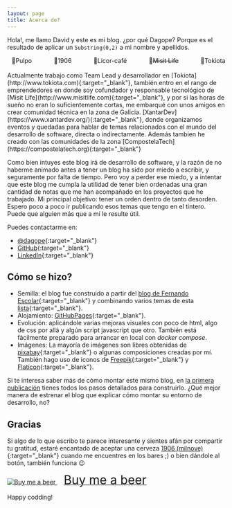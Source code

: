 ```yaml
---
layout: page
title: Acerca de?
---
```


Hola!, me llamo David y este es mi blog. ¿por qué Dagope? Porque es el resultado de aplicar un `Substring(0,2)` a mi nombre y apellidos. 

<div style="display: flex;justify-content: space-between;">
  <div style="margin-left:10px"><span style="display: inline-block;">🐙</span>Pulpo </div>
  <div style="margin-left:10px"><span style="display: inline-block;">🍺</span>1906</div>
  <div style="margin-left:10px"><span style="display: inline-block;">🥃</span>Licor-café</div>
  <div style="margin-left:10px"><span style="display: inline-block;">🚀</span><s>Misit Life</s></div>
  <div style="margin-left:10px"><span style="display: inline-block;">💼</span>Tokiota</div>
</div>

<br>
Actualmente trabajo como Team Lead y desarrollador en [Tokiota](http://www.tokiota.com){:target="_blank"}, también entro en el rango de emprendedores en donde soy cofundador y responsable tecnológico de [Misit Life](http://www.misitlife.com){:target="_blank"}, y por si las horas de sueño no eran lo suficientemente cortas, me embarqué con unos amigos en crear comunidad técnica en la zona de Galicia. [XantarDev](https://www.xantardev.org/){:target="_blank"}, donde organizamos eventos y quedadas para hablar de temas relacionados con el mundo del desarrollo de software, directa o indirectamente. Además tambien he creado con las comunidades de la zona [CompostelaTech](https://compostelatech.org){:target="_blank"}

Como bien intuyes este blog irá de desarrollo de software, y la razón de no haberme animado antes a tener un blog ha sido por miedo a escribir, y seguramente por falta de tiempo. Pero voy a perder ese miedo, y a intentar que este blog me cumpla la utilidad de tener bien ordenadas una gran cantidad de notas que me han acompañado en los proyectos que he trabajado. Mi principal objetivo: tener un orden dentro de tanto desorden. Espero poco a poco ir publicando esos temas que tengo en el tintero. Puede que alguien más que a mí le resulte útil.

Puedes contactarme en:
* [@dagope](https://twitter.com/dagope){:target="_blank"}
* [GitHub](https://github.com/dagope){:target="_blank"}
* [LinkedIn](https://www.linkedin.com/in/dagope/){:target="_blank"}

## Cómo se hizo?

- Semilla: el blog fue construido a partir del [blog de Fernando Escolar](https://developerro.com/){:target="_blank"} y combinando varios temas de esta [lista](https://github.com/jekyll/jekyll/wiki/Themes){:target="_blank"}. 
- Alojamiento: [GitHubPages](https://help.github.com/categories/github-pages-basics/){:target="_blank"}. 
- Evolución: aplicándole varias mejoras visuales con poco de html, algo de css por allá y algún script javascript que otro. También está fácilmente preparado para arrancar en local con *docker compose*.
- Imágenes: La mayoría de imágenes son libres obtenidas de [pixabay](https://pixabay.com/){:target="_blank"} o algunas composiciones creadas por mí. También hago uso de iconos de 
[Freepik](https://www.freepik.com){:target="_blank"} y [Flaticon](https://www.flaticon.com/){:target="_blank"}.

Si te interesa saber más de cómo montar este mismo blog, en [la primera publicación](/2017/10/04/comenzando-blog-creando-entorno/) tienes todos los pasos detallados para construirlo. ¿Qué mejor manera de estrenar el blog que explicar cómo montar su entorno de desarrollo, no?

## Gracias
Si algo de lo que escribo te parece interesante y sientes afán por compartir tu gratitud, estaré encantado de aceptar una cerveza [1906 (milnove)](https://cerveza1906.es/cerveza-1906-reserva-especial/){:target="_blank"} cuando me encuentres en los bares ;) o bien dándole al botón, también funciona 😉

<a class="bmc-button" target="_blank" href="https://www.buymeacoffee.com/dagope">
  <img src="{{ site.baseurl }}public/img/beer _bottle.svg" alt="Buy me a beer">
  <span style="margin-left:15px;font-size:28px !important;">Buy me a beer</span>
</a>

Happy codding!
